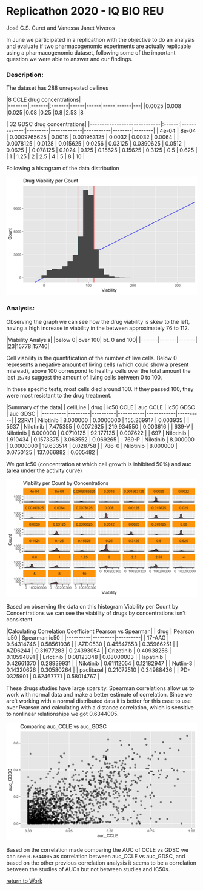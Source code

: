 Replicathon 2020 - IQ BIO REU
================
José C.S. Curet and Vanessa Janet Viveros

In June we participated in a replicathon with the objective to do an analysis and evaluate if two pharmacogenomic experiments are actually replicable using a pharmacogenomic dataset, following some of the important question we were able to answer and our findings.


### Description:

The dataset has 288 unrepeated cellines

|8 CCLE drug concentrations|        
|--------|:-------|:-------|------|------|-----|------|---|
|0.0025  |0.008  |0.025  |0.08  |0.25  |0.8  |2.53  |8  

| 32 GDSC drug concentrations|
|-----------------------------|:------:|-------------:|---------|-------------|-----------|--------|--------|
| 4e-04                       |  8e-04 | 0.0009765625 | 0.0016  | 0.001953125 | 0.0032    | 0.0032 | 0.0064 |
| 0.0078125                   | 0.0128 |     0.015625 | 0.0256  | 0.03125     | 0.0390625 | 0.0512 | 0.0625 |
| 0.078125                    | 0.1024 |        0.125 | 0.15625 | 0.15625     | 0.3125    | 0.5    | 0.625  |
| 1                           | 1.25   | 2            | 2.5     | 4           | 5         | 8      | 10     |


Following a histogram of the data distribution

![](replicathon_2020_hist.png)

### Analysis:

Observing the graph we can see how the drug viability is skew to the left, having a high increase in viability in the between approximately 76 to 112.

|Viability Analysis|
|below 0| over 100| bt. 0 and 100|
|-------|-------|-------|
|23|15778|15740|

Cell viability is the quantification of the number of live cells. Below 0 represents a negative amount of living cells (which could show a present misread), above 100 correspond to healthy cells over the total amount the last `15740` suggest the amount of living cells between 0 to 100.

In these specific tests, most cells died around 100. If they passed 100, they were most resistant to the drug treatment.

|Summary of the data|
| cellLine |    drug   | ic50 CCLE | auc CCLE  | ic50 GDSC  | auc GDSC |
|----------|---------|----------|-----------|------------|----------|
| 22RV1    | Nilotinib | 8.000000  | 0.0000000 | 155.269917 | 0.003935 |
| 5637     | Nilotinib | 7.475355  | 0.0072625 | 219.934550 | 0.003616 |
| 639-V    | Nilotinib | 8.000000  | 0.0710125 | 92.177125  | 0.007622 |
| 697      | Nilotinib | 1.910434  | 0.1573375 | 3.063552   | 0.069265 |
| 769-P    | Nilotinib | 8.000000  | 0.0000000 | 19.633514  | 0.028758 |
| 786-0    | Nilotinib | 8.000000  | 0.0750125 | 137.066882 | 0.005482 |

We got Ic50 (concentration at which cell growth is inhibited 50%) and auc (area under the activity curve)

![](replicathon_2020_hist2.png)

Based on observing the data on this histogram Viability  per Count by Concentrations we can see the viability of drugs by concentrations isn't consistent.


|Calculating Correlation Coefficient Pearson vs Spearman|
| drug |    Pearson ic50   | Spearman ic50 |
|----------|---------|----------|
| 17-AAG     | 0.54314746 | 0.58561036 |
| AZD0530    | 0.45547653 | 0.35966251 |
| AZD6244    | 0.31977283 | 0.24393054 |
| Crizotinib | 0.40938256 | 0.10594891 |
| Erlotinib  | 0.08123348 | 0.08000003 |
| lapatinib  | 0.42661370 | 0.28939931 |
| Nilotinib  | 0.61112054 | 0.12182947 |
| Nutlin-3   | 0.14320626 | 0.30580264 |
| paclitaxel | 0.21072510 | 0.34988436 |
| PD-0325901 | 0.62467771 | 0.58014767 |

These drugs studies have large sparsity. Spearman correlations allow us to work with normal data and make a better estimate of correlation. Since we are't working with a normal distributed data it is better for this case to use over Pearson and calculating with a distance correlation, which is sensitive to nonlinear relationships we got 0.6344005.

![](replicathon_2020_plot.png)

Based on the correlation made comparing the AUC of CCLE vs GDSC we can see  `0.6344005` as correlation between auc_CCLE vs auc_GDSC, and based on the other previous correlation analysis it seems to be a correlation between the studies of AUCs but not between studies and IC50s.














[return to Work](./)